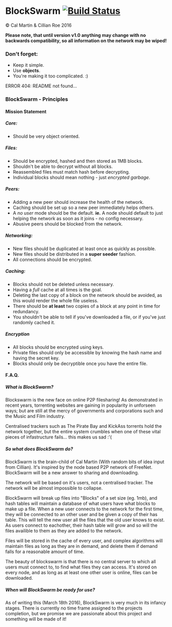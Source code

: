 # BlockSwarm [![Build Status](https://travis-ci.com/cal2195/BlockSwarm.svg?token=5T1yEDqMHWZzKFskCP5i&branch=master)](https://travis-ci.com/cal2195/BlockSwarm)
© Cal Martin & Cillian Roe 2016

**Please note, that until version v1.0 anything may change with no backwards compatibility, so all information on the network may be wiped!**

### Don't forget:
* Keep it simple.
* Use **objects**.
* You're making it too complicated. :)

ERROR 404:
README not found...

### BlockSwarm - Principles

#### Mission Statement

##### Core:
* Should be very object oriented.

##### Files:
* Should be encrypted, hashed and then stored as 1MB blocks.
* Shouldn't be able to decrypt without all blocks.
* Reassembled files must match hash before decrypting.
* Individual blocks should mean nothing - just *encrypted garbage*.

##### Peers:
* Adding a new peer should increase the health of the network.
* Caching should be set up so a new peer immediately helps others.
* A *no user* mode should be the default. **ie.** A node should default to just helping the network as soon as it joins - no config necessary.
* Abusive peers should be blocked from the network.

##### Networking:
* New files should be duplicated at least once as quickly as possible.
* New files should be distributed in a **super seeder** fashion.
* All connections should be encrypted.

##### Caching:
* Blocks should not be deleted unless necessary.
* Having a *full* cache at all times is the goal.
* Deleting the last copy of a block on the network should be avoided, as this would render the whole file useless.
* There should be **at least** two copies of a block at any point in time for redundancy.
* You shouldn't be able to tell if you've downloaded a file, or if you've just randomly cached it.

##### Encryption
* All blocks should be encrypted using keys.
* Private files should only be accessible by knowing the hash name and having the secret key.
* Blocks should only be decryptible once you have the entire file.


#### F.A.Q.

##### What is BlockSwarm?
Blockswarm is the new face on online P2P filesharing! As demonstrated in recent years, torrenting websites are gaining in popularity in unforseen ways; but are still at the mercy of governments and corporations such and the Music and Film industry.

Centralised trackers such as The Pirate Bay and KickAss torrents hold the network together, but the entire system crumbles when one of these vital pieces of infastructure fails... this makes us sad :'(

##### So what does BlockSwarm do?
BlockSwarm is the brain-child of Cal Martin (With random bits of idea input from Cillian). It's inspired by the node based P2P network of FreeNet. BlockSwarm will be a new answer to sharing and downloading.

The network will be based on it's users, not a centralised tracker. The network will be almost impossible to collapse.

BlockSwarm will break up files into "Blocks" of a set size (eg. 1mb), and hash tables will maintain a database of what users have what blocks to make up a file. When a new user connects to the network for the first time, they will be connected to an other user and be given a copy of their has table. This will tell the new user all the files that the old user knows to exist. As users connect to eachother, their hash table will grow and so will the files availible to them as they are added to the network.

Files will be stored in the cache of every user, and complex algorithms will maintain files as long as they are in demand, and delete them if demand falls for a reasonable amount of time.

The beauty of blockswarm is that there is no central server to which all users must connect to, to find what files they can access. It's stored on every node, and as long as at least one other user is online, files can be downloaded.

##### When will BlockSwarm be ready for use?
As of writing this (March 18th 2016), BlockSwarm is very much in its infancy stages. There is currently no time frame assigned to the projects completion, but we promise we are passionate about this project and something will be made of it!


